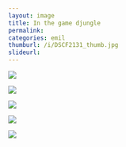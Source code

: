 ```yaml
---
layout: image
title: In the game djungle
permalink: 
categories: emil
thumburl: /i/DSCF2131_thumb.jpg
slideurl: 
---
```


![]({{site.url}}/i/DSCF2123_thumb.jpg)

![]({{site.url}}/i/DSCF2124_thumb.jpg)

![]({{site.url}}/i/DSCF2129_thumb.jpg)

![]({{site.url}}/i/DSCF2130_thumb.jpg)

![]({{site.url}}/i/DSCF2131_thumb.jpg)

